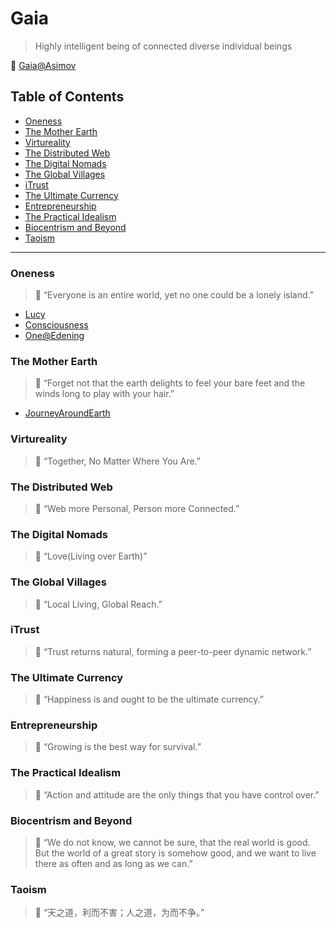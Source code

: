 # Gaia

> Highly intelligent being of connected diverse individual beings

:whale:  [Gaia@Asimov](https://asimov.fandom.com/wiki/Gaia)

## Table of Contents

- [Oneness](#oneness)
- [The Mother Earth](#the-mother-earth)
- [Virtureality](#virtureality)
- [The Distributed Web](#the-distributed-web)
- [The Digital Nomads](#the-digital-nomads)
- [The Global Villages](#the-global-villages)
- [iTrust](#itrust)
- [The Ultimate Currency](#the-ultimate-currency)
- [Entrepreneurship](#entrepreneurship)
- [The Practical Idealism](#the-practical-idealism)
- [Biocentrism and Beyond](#biocentrism-and-beyond)
- [Taoism](#taoism)
---

### Oneness

> :whale: “Everyone is an entire world, yet no one could be a lonely island.”

* [Lucy](https://service.edening.net/ipfs/QmTRzN7Pdiehd4wLnw4c5ANr9FUHbABHZjuHJn9E6pCz8E/Lucy-Oneness-720.mp4)
* [Consciousness](https://service.edening.net/ipfs/QmTRzN7Pdiehd4wLnw4c5ANr9FUHbABHZjuHJn9E6pCz8E/Oneness-Gaia-720.mp4)
* [One@Edening](https://one.edening.net/)

### The Mother Earth

> :whale: “Forget not that the earth delights to feel your bare feet and the winds long to play with your hair.”

* [JourneyAroundEarth](https://service.edening.net/ipfs/QmTRzN7Pdiehd4wLnw4c5ANr9FUHbABHZjuHJn9E6pCz8E/JourneyAroundEarth-Gaia-720.mp4)

### Virtureality

> :whale: “Together, No Matter Where You Are.”

### The Distributed Web

> :whale: “Web more Personal, Person more Connected.”

### The Digital Nomads

> :whale: “Love(Living over Earth)”

### The Global Villages

> :whale: “Local Living, Global Reach.”

### iTrust

> :whale: “Trust returns natural, forming a peer-to-peer dynamic network.”

### The Ultimate Currency

> :whale: “Happiness is and ought to be the ultimate currency.”

### Entrepreneurship

> :whale: “Growing is the best way for survival.”

### The Practical Idealism

> :whale: “Action and attitude are the only things that you have control over.”

### Biocentrism and Beyond

> :whale: “We do not know, we cannot be sure, that the real world is good. But the world of a great story is somehow good, and we want to live there as often and as long as we can.”

### Taoism

> :whale: “天之道，利而不害；人之道，为而不争。”
